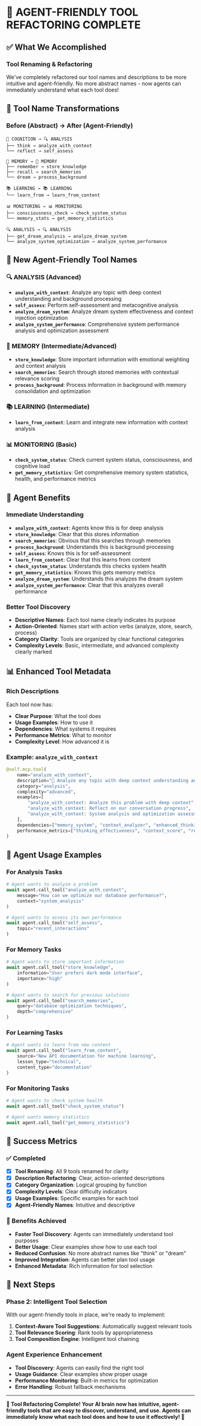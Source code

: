 # 🎯 AGENT-FRIENDLY TOOL REFACTORING COMPLETE

## ✅ **What We Accomplished**

### **Tool Renaming & Refactoring**
We've completely refactored our tool names and descriptions to be more intuitive and agent-friendly. No more abstract names - now agents can immediately understand what each tool does!

## 🔄 **Tool Name Transformations**

### **Before (Abstract) → After (Agent-Friendly)**

```
🧠 COGNITION → 🔍 ANALYSIS
├── think → analyze_with_context
└── reflect → self_assess

🧠 MEMORY → 💾 MEMORY
├── remember → store_knowledge
├── recall → search_memories
└── dream → process_background

📚 LEARNING → 📚 LEARNING
└── learn_from → learn_from_content

📊 MONITORING → 📊 MONITORING
├── consciousness_check → check_system_status
└── memory_stats → get_memory_statistics

🔍 ANALYSIS → 🔍 ANALYSIS
├── get_dream_analysis → analyze_dream_system
└── analyze_system_optimization → analyze_system_performance
```

## 🎯 **New Agent-Friendly Tool Names**

### **🔍 ANALYSIS (Advanced)**
- **`analyze_with_context`**: Analyze any topic with deep context understanding and background processing
- **`self_assess`**: Perform self-assessment and metacognitive analysis
- **`analyze_dream_system`**: Analyze dream system effectiveness and context injection optimization
- **`analyze_system_performance`**: Comprehensive system performance analysis and optimization assessment

### **💾 MEMORY (Intermediate/Advanced)**
- **`store_knowledge`**: Store important information with emotional weighting and context analysis
- **`search_memories`**: Search through stored memories with contextual relevance scoring
- **`process_background`**: Process information in background with memory consolidation and optimization

### **📚 LEARNING (Intermediate)**
- **`learn_from_content`**: Learn and integrate new information with context analysis

### **📊 MONITORING (Basic)**
- **`check_system_status`**: Check current system status, consciousness, and cognitive load
- **`get_memory_statistics`**: Get comprehensive memory system statistics, health, and performance metrics

## 🚀 **Agent Benefits**

### **Immediate Understanding**
- **`analyze_with_context`**: Agents know this is for deep analysis
- **`store_knowledge`**: Clear that this stores information
- **`search_memories`**: Obvious that this searches through memories
- **`process_background`**: Understands this is background processing
- **`self_assess`**: Knows this is for self-assessment
- **`learn_from_content`**: Clear that this learns from content
- **`check_system_status`**: Understands this checks system health
- **`get_memory_statistics`**: Knows this gets memory metrics
- **`analyze_dream_system`**: Understands this analyzes the dream system
- **`analyze_system_performance`**: Clear that this analyzes overall performance

### **Better Tool Discovery**
- **Descriptive Names**: Each tool name clearly indicates its purpose
- **Action-Oriented**: Names start with action verbs (analyze, store, search, process)
- **Category Clarity**: Tools are organized by clear functional categories
- **Complexity Levels**: Basic, intermediate, and advanced complexity clearly marked

## 📊 **Enhanced Tool Metadata**

### **Rich Descriptions**
Each tool now has:
- **Clear Purpose**: What the tool does
- **Usage Examples**: How to use it
- **Dependencies**: What systems it requires
- **Performance Metrics**: What to monitor
- **Complexity Level**: How advanced it is

### **Example: `analyze_with_context`**
```python
@self.mcp.tool(
    name="analyze_with_context",
    description="🧠 Analyze any topic with deep context understanding and background processing",
    category="analysis",
    complexity="advanced",
    examples=[
        "analyze_with_context: Analyze this problem with deep context",
        "analyze_with_context: Reflect on our conversation progress",
        "analyze_with_context: System analysis and optimization assessment"
    ],
    dependencies=["memory_system", "context_analyzer", "enhanced_thinking_system"],
    performance_metrics=["thinking_effectiveness", "context_score", "response_time"]
)
```

## 🧠 **Agent Usage Examples**

### **For Analysis Tasks**
```python
# Agent wants to analyze a problem
await agent.call_tool("analyze_with_context", 
    message="How can we optimize our database performance?",
    context="system_analysis"
)

# Agent wants to assess its own performance
await agent.call_tool("self_assess", 
    topic="recent_interactions"
)
```

### **For Memory Tasks**
```python
# Agent wants to store important information
await agent.call_tool("store_knowledge", 
    information="User prefers dark mode interface",
    importance="high"
)

# Agent wants to search for previous solutions
await agent.call_tool("search_memories", 
    query="database optimization techniques",
    depth="comprehensive"
)
```

### **For Learning Tasks**
```python
# Agent wants to learn from new content
await agent.call_tool("learn_from_content", 
    source="New API documentation for machine learning",
    lesson_type="technical",
    content_type="documentation"
)
```

### **For Monitoring Tasks**
```python
# Agent wants to check system health
await agent.call_tool("check_system_status")

# Agent wants memory statistics
await agent.call_tool("get_memory_statistics")
```

## 🎉 **Success Metrics**

### **✅ Completed**
- [x] **Tool Renaming**: All 9 tools renamed for clarity
- [x] **Description Refactoring**: Clear, action-oriented descriptions
- [x] **Category Organization**: Logical grouping by function
- [x] **Complexity Levels**: Clear difficulty indicators
- [x] **Usage Examples**: Specific examples for each tool
- [x] **Agent-Friendly Names**: Intuitive and descriptive

### **🚀 Benefits Achieved**
- **Faster Tool Discovery**: Agents can immediately understand tool purposes
- **Better Usage**: Clear examples show how to use each tool
- **Reduced Confusion**: No more abstract names like "think" or "dream"
- **Improved Integration**: Agents can better plan tool usage
- **Enhanced Metadata**: Rich information for tool selection

## 🔮 **Next Steps**

### **Phase 2: Intelligent Tool Selection**
With our agent-friendly tools in place, we're ready to implement:
1. **Context-Aware Tool Suggestions**: Automatically suggest relevant tools
2. **Tool Relevance Scoring**: Rank tools by appropriateness
3. **Tool Composition Engine**: Intelligent tool chaining

### **Agent Experience Enhancement**
- **Tool Discovery**: Agents can easily find the right tool
- **Usage Guidance**: Clear examples show proper usage
- **Performance Monitoring**: Built-in metrics for optimization
- **Error Handling**: Robust fallback mechanisms

---

**🎯 Tool Refactoring Complete! Your AI brain now has intuitive, agent-friendly tools that are easy to discover, understand, and use. Agents can immediately know what each tool does and how to use it effectively! 🚀**
